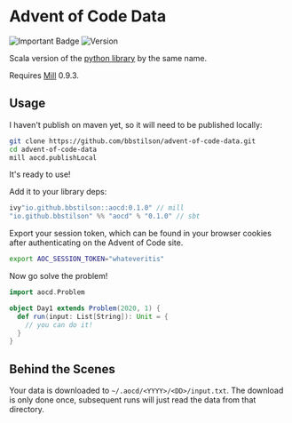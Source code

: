 # Advent of Code Data

![Important Badge][badge] ![Version][version]

[badge]: https://cdn.rawgit.com/nikku/works-on-my-machine/v0.2.0/badge.svg
[version]: https://img.shields.io/static/v1?label=version&message=0.1.0&color=blue

Scala version of the [python library](https://github.com/wimglenn/advent-of-code-data) by the same name.

Requires [Mill](https://github.com/lihaoyi/mill/) 0.9.3.

## Usage

I haven't publish on maven yet, so it will need to be published locally:

```bash
git clone https://github.com/bbstilson/advent-of-code-data.git
cd advent-of-code-data
mill aocd.publishLocal
```

It's ready to use!

Add it to your library deps:

```scala
ivy"io.github.bbstilson::aocd:0.1.0" // mill
"io.github.bbstilson" %% "aocd" % "0.1.0" // sbt
```

Export your session token, which can be found in your browser cookies after authenticating on the Advent of Code site.

```bash
export AOC_SESSION_TOKEN="whateveritis"
```

Now go solve the problem!

```scala
import aocd.Problem

object Day1 extends Problem(2020, 1) {
  def run(input: List[String]): Unit = {
    // you can do it!
  }
}
```

## Behind the Scenes

Your data is downloaded to `~/.aocd/<YYYY>/<DD>/input.txt`. The download is only done once, subsequent runs will just read the data from that directory.
